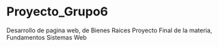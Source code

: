 # Proyecto_Grupo6
Desarrollo de pagina web, de Bienes Raices
Proyecto Final de la materia, Fundamentos Sistemas Web
